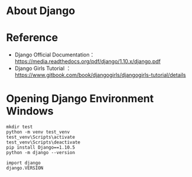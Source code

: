 # About Django

# Reference
* Django Official Documentation：https://media.readthedocs.org/pdf/django/1.10.x/django.pdf
* Django Girls Tutorial ：https://www.gitbook.com/book/djangogirls/djangogirls-tutorial/details

# Opening Django Environment Windows 
```
mkdir test
python -m venv test_venv
test_venv\Scripts\activate
test_venv\Scripts\deactivate
pip install Django==1.10.5
python -m django --version
```
```
import django
django.VERSION
```

